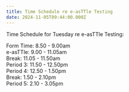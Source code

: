 ```yaml
---
title: Time Schedule re e-asTTle Testing
date: 2024-11-05T09:44:00.000Z
---
```

Time Schedule for Tuesday re e-asTTle Testing:  

Form Time: 8.50 - 9.00am  
e-asTTle: 9.00 - 11.05am  
Break: 11.05 - 11.50am  
Period 3: 11.50 - 12.50pm  
Period 4: 12.50 - 1.50pm  
Break: 1.50 - 2.10pm  
Period 5: 2.10 - 3.05pm
